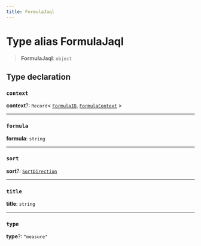 ```yaml
---
title: FormulaJaql
---
```


# Type alias FormulaJaql

> **FormulaJaql**: `object`

## Type declaration

### `context`

**context**?: `Record`\< [`FormulaID`](type-alias.FormulaID.md), [`FormulaContext`](type-alias.FormulaContext.md) \>

***

### `formula`

**formula**: `string`

***

### `sort`

**sort**?: [`SortDirection`](../enumerations/enumeration.SortDirection.md)

***

### `title`

**title**: `string`

***

### `type`

**type**?: `"measure"`
